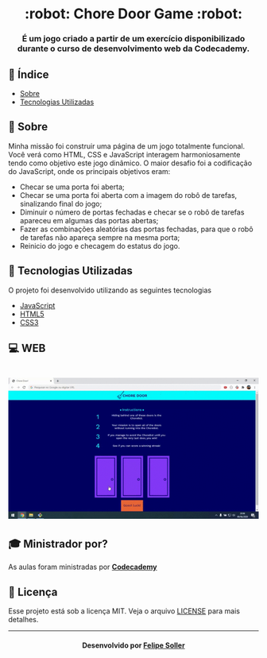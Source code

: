 <h1 align="center">
:robot: Chore Door Game :robot: <br>
</h1>
<h3 align="center"> É um jogo criado a partir de um exercício disponibilizado durante o curso de desenvolvimento web da Codecademy. </h3>

## :bookmark_tabs: Índice

- [Sobre](#sobre)
- [Tecnologias Utilizadas](#tecnologias-utilizadas)

<a id="sobre"></a>

## :bookmark: Sobre

Minha missão foi construir uma página de um jogo totalmente funcional. Você verá como HTML, CSS e JavaScript interagem harmoniosamente tendo como objetivo este jogo dinâmico.
O maior desafio foi a codificação do JavaScript, onde os principais objetivos eram:
- Checar se uma porta foi aberta;
- Checar se uma porta foi aberta com a imagem do robô de tarefas, sinalizando final do jogo;
- Diminuir o número de portas fechadas e checar se o robô de tarefas apareceu em algumas das portas abertas;
- Fazer as combinações aleatórias das portas fechadas, para que o robô de tarefas não apareça sempre na mesma porta;
- Reinicio do jogo e checagem do estatus do jogo.


<a id="tecnologias-utilizadas"></a>

## :rocket: Tecnologias Utilizadas

O projeto foi desenvolvido utilizando as seguintes tecnologias

- [JavaScript](https://developer.mozilla.org/pt-BR/docs/Aprender/JavaScript)
- [HTML5](https://developer.mozilla.org/pt-BR/docs/Web/HTML)
- [CSS3](https://developer.mozilla.org/pt-BR/docs/Web/CSS)

## :computer: WEB

<h1 align="center">
    <img alt="Web" src="https://github.com/FelipeSoller/ChoreDoor/blob/master/ChoreDoor.gif" width="900px">
</h1>


## :mortar_board: Ministrador por?

As aulas foram ministradas por **[Codecademy](https://www.codecademy.com/)** 

## :memo: Licença

Esse projeto está sob a licença MIT. Veja o arquivo [LICENSE](https://github.com/FelipeSoller/ChoreDoor/blob/master/LICENSE) para mais detalhes.

---

<h4 align="center">
    Desenvolvido por <a href="https://www.linkedin.com/in/felipesoller/" target="_blank">Felipe Soller</a>
</h4>
